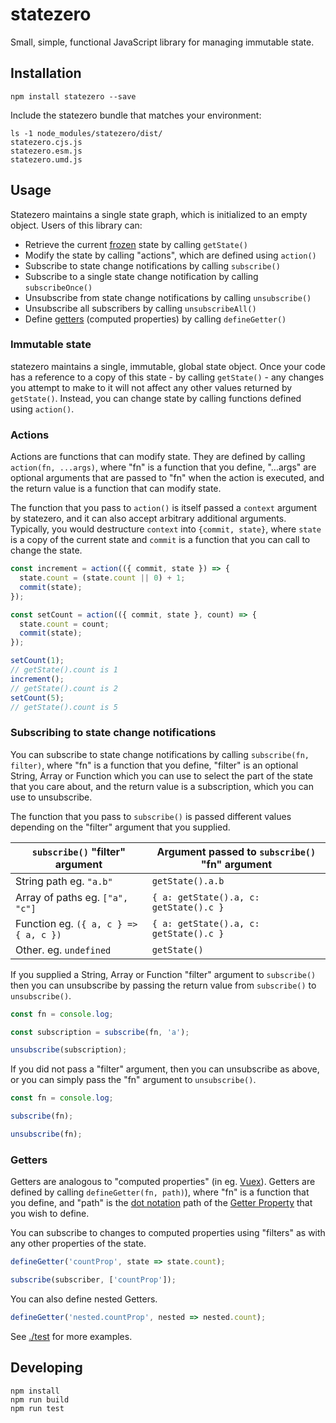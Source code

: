 # statezero

Small, simple, functional JavaScript library for managing immutable state.

## Installation

```
npm install statezero --save
```

Include the statezero bundle that matches your environment:

```
ls -1 node_modules/statezero/dist/
statezero.cjs.js
statezero.esm.js
statezero.umd.js
```

## Usage

Statezero maintains a single state graph, which is initialized to an empty object. Users of this library can:

* Retrieve the current
  [frozen](https://developer.mozilla.org/en-US/docs/Web/JavaScript/Reference/Global_Objects/Object/freeze)
  state by calling `getState()`
* Modify the state by calling "actions", which are defined using `action()`
* Subscribe to state change notifications by calling `subscribe()`
* Subscribe to a single state change notification by calling `subscribeOnce()`
* Unsubscribe from state change notifications by calling `unsubscribe()`
* Unsubscribe all subscribers by calling `unsubscribeAll()`
* Define [getters](https://developer.mozilla.org/en-US/docs/Web/JavaScript/Reference/Functions/get)
  (computed properties) by calling `defineGetter()`

### Immutable state

statezero maintains a single, immutable, global state object. Once your code has a reference to a copy of this state -
by calling `getState()` - any changes you attempt to make to it will not affect any other values returned by
`getState()`. Instead, you can change state by calling functions defined using `action()`.

### Actions

Actions are functions that can modify state. They are defined by calling `action(fn, ...args)`, where "fn" is a function
that you define, "...args" are optional arguments that are passed to "fn" when the action is executed, and the return
value is a function that can modify state.

The function that you pass to `action()` is itself passed a `context` argument by statezero, and it can also accept
arbitrary additional arguments. Typically, you would destructure `context` into `{commit, state}`, where `state` is a
copy of the current state and `commit` is a function that you can call to change the state.

```javascript
const increment = action(({ commit, state }) => {
  state.count = (state.count || 0) + 1;
  commit(state);
});

const setCount = action(({ commit, state }, count) => {
  state.count = count;
  commit(state);
});

setCount(1);
// getState().count is 1
increment();
// getState().count is 2
setCount(5);
// getState().count is 5
```

### Subscribing to state change notifications

You can subscribe to state change notifications by calling `subscribe(fn, filter)`, where "fn" is a function
that you define, "filter" is an optional String, Array or Function which you can use to select the part of the
state that you care about, and the return value is a subscription, which you can use to unsubscribe.

The function that you pass to `subscribe()` is passed different values depending on the "filter" argument that you
supplied.

| `subscribe()` "filter" argument       | Argument passed to `subscribe()` "fn" argument |
| ------------------------------------- | ---------------------------------------------- |
| String path eg. `"a.b"`               | `getState().a.b`                               |
| Array of paths eg. `["a", "c"]`       | `{ a: getState().a, c: getState().c }`         |
| Function eg. `({ a, c } => { a, c })` | `{ a: getState().a, c: getState().c }`         |
| Other. eg. `undefined`                | `getState()`                                   |

If you supplied a String, Array or Function "filter" argument to `subscribe()` then you can unsubscribe by passing
the return value from `subscribe()` to `unsubscribe()`.

```javascript
const fn = console.log;

const subscription = subscribe(fn, 'a');

unsubscribe(subscription);
```

If you did not pass a "filter" argument, then you can unsubscribe as above, or you can simply pass the "fn" argument
to `unsubscribe()`.

```javascript
const fn = console.log;

subscribe(fn);

unsubscribe(fn);
```

### Getters

Getters are analogous to "computed properties" (in eg.
[Vuex](https://vuex.vuejs.org/guide/state.html#getting-vuex-state-into-vue-components)).
Getters are defined by calling `defineGetter(fn, path)`), where "fn" is a function that you define, and "path" is the
[dot notation](https://developer.mozilla.org/en-US/docs/Web/JavaScript/Reference/Operators/Property_accessors)
path of the
[Getter Property](https://developer.mozilla.org/en-US/docs/Web/JavaScript/Guide/Working_with_Objects#Defining_getters_and_setters)
that you wish to define.

You can subscribe to changes to computed properties using "filters" as with any other properties of the state.

```javascript
defineGetter('countProp', state => state.count);

subscribe(subscriber, ['countProp']);
```

You can also define nested Getters.

```javascript
defineGetter('nested.countProp', nested => nested.count);
```

See [./test](./test) for more examples.

## Developing

```
npm install
npm run build
npm run test
```
